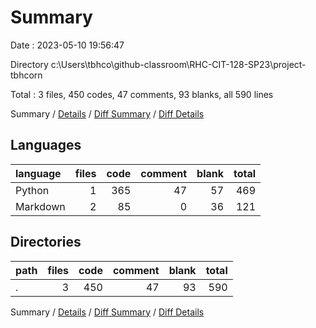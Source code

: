 # Summary

Date : 2023-05-10 19:56:47

Directory c:\\Users\\tbhco\\github-classroom\\RHC-CIT-128-SP23\\project-tbhcorn

Total : 3 files,  450 codes, 47 comments, 93 blanks, all 590 lines

Summary / [Details](details.md) / [Diff Summary](diff.md) / [Diff Details](diff-details.md)

## Languages
| language | files | code | comment | blank | total |
| :--- | ---: | ---: | ---: | ---: | ---: |
| Python | 1 | 365 | 47 | 57 | 469 |
| Markdown | 2 | 85 | 0 | 36 | 121 |

## Directories
| path | files | code | comment | blank | total |
| :--- | ---: | ---: | ---: | ---: | ---: |
| . | 3 | 450 | 47 | 93 | 590 |

Summary / [Details](details.md) / [Diff Summary](diff.md) / [Diff Details](diff-details.md)